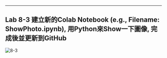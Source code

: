 ____
Lab 8-3 建立新的Colab Notebook (e.g., Filename: ShowPhoto.ipynb), 用Python來Show一下圖像, 完成後並更新到GitHub
----

![8-3](https://user-images.githubusercontent.com/89326999/142747302-f8081708-1654-44fe-8b57-f6a6e22eb394.png)
